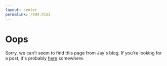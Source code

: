 ```yaml
---
layout: center
permalink: /404.html
---
```


# Oops

Sorry, we can't seem to find this page from Jay's blog. If you're looking for a post, it's probably [here](http://www.jayshah.me) somewhere.
